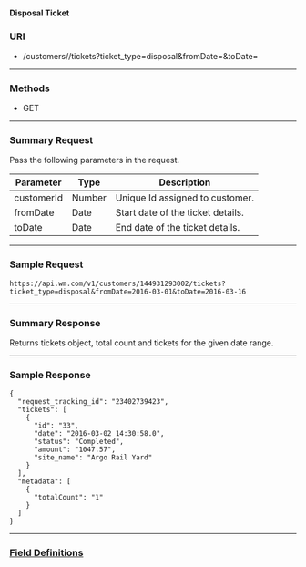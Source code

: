 <link href="markdown.css" rel="stylesheet"></link>

 <h4> Disposal Ticket </h4>

### **URI**

- /customers/<customerId>/tickets?ticket_type=disposal&fromDate=<yyyy-MM-dd>&toDate=<yyyy-MM-dd>

---

### **Methods**
- GET


---

### **Summary Request**
Pass the following parameters in the request.

| Parameter    |Type | Description                              |
| -------------	|----------------|-----------------------------------------------------------------|
| customerId           | Number    | Unique Id assigned to customer.   |
| fromDate           | Date    | Start date of the ticket details. |
| toDate           | Date    | End date of the ticket details.  |
---

### **Sample Request**
```
https://api.wm.com/v1/customers/144931293002/tickets?ticket_type=disposal&fromDate=2016-03-01&toDate=2016-03-16

```

---

### **Summary Response**
Returns tickets object, total count and tickets for the given date range.

---

### **Sample Response**

```
{
  "request_tracking_id": "23402739423",
  "tickets": [
    {
      "id": "33",
      "date": "2016-03-02 14:30:58.0",
      "status": "Completed",
      "amount": "1047.57",
      "site_name": "Argo Rail Yard"
    }
  ],
  "metadata": [
    {
      "totalCount": "1"
    }
  ]
}
```

---

### [**Field Definitions**](Disposal_Tickets_summary_api_Field_Definitions.html)
